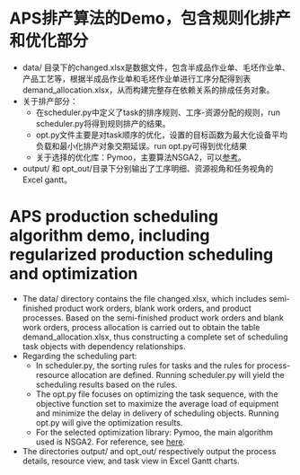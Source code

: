 APS排产算法的Demo，包含规则化排产和优化部分
=======
* data/ 目录下的changed.xlsx是数据文件，包含半成品作业单、毛坯作业单、产品工艺等，根据半成品作业单和毛坯作业单进行工序分配得到表demand_allocation.xlsx，从而构建完整存在依赖关系的排成任务对象。
* 关于排产部分：
  * 在scheduler.py中定义了task的排序规则、工序-资源分配的规则，run scheduler.py将得到规则排产的结果。
  * opt.py文件主要是对task顺序的优化，设置的目标函数为最大化设备平均负载和最小化排产对象交期延误。run opt.py可得到优化结果
  * 关于选择的优化库：Pymoo，主要算法NSGA2，可以[参考](https://pymoo.org/case_studies/portfolio_allocation.html)。
*  output/ 和 opt_out/目录下分别输出了工序明细、资源视角和任务视角的Excel gantt。

APS production scheduling algorithm demo, including regularized production scheduling and optimization
======

  * The data/ directory contains the file changed.xlsx, which includes semi-finished product work orders, blank work orders, and product processes. Based on the semi-finished product work orders and blank work orders, process allocation is carried out to obtain the table demand_allocation.xlsx, thus constructing a complete set of scheduling task objects with dependency relationships.
*	Regarding the scheduling part:
	*	In scheduler.py, the sorting rules for tasks and the rules for process-resource allocation are defined. Running scheduler.py will yield the scheduling results based on the rules.
	*	The opt.py file focuses on optimizing the task sequence, with the objective function set to maximize the average load of equipment and minimize the delay in delivery of scheduling objects. Running opt.py will give the optimization results.
	*	For the selected optimization library: Pymoo, the main algorithm used is NSGA2. For reference, see [here](https://pymoo.org/case_studies/portfolio_allocation.html).
*	The directories output/ and opt_out/ respectively output the process details, resource view, and task view in Excel Gantt charts.

